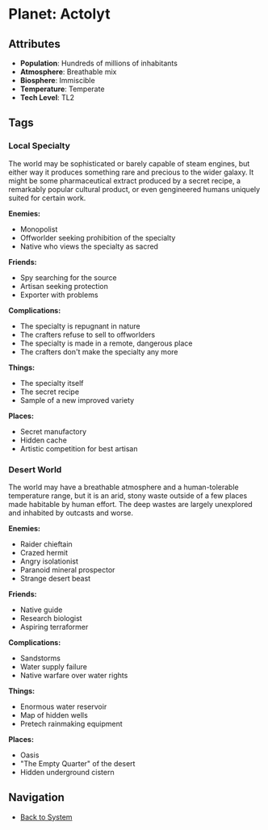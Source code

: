 # Planet: Actolyt

## Attributes
- **Population**: Hundreds of millions of inhabitants
- **Atmosphere**: Breathable mix
- **Biosphere**: Immiscible
- **Temperature**: Temperate
- **Tech Level**: TL2

## Tags

### Local Specialty

The world may be sophisticated or barely capable of steam engines, but either way it produces something rare and precious to the wider galaxy. It might be some pharmaceutical extract produced by a secret recipe, a remarkably popular cultural product, or even gengineered humans uniquely suited for certain work.

**Enemies:**
- Monopolist
- Offworlder seeking prohibition of the specialty
- Native who views the specialty as sacred

**Friends:**
- Spy searching for the source
- Artisan seeking protection
- Exporter with problems

**Complications:**
- The specialty is repugnant in nature
- The crafters refuse to sell to offworlders
- The specialty is made in a remote, dangerous place
- The crafters don't make the specialty any more

**Things:**
- The specialty itself
- The secret recipe
- Sample of a new improved variety

**Places:**
- Secret manufactory
- Hidden cache
- Artistic competition for best artisan

### Desert World

The world may have a breathable atmosphere and a human-tolerable temperature range, but it is an arid, stony waste outside of a few places made habitable by human effort. The deep wastes are largely unexplored and inhabited by outcasts and worse.

**Enemies:**
- Raider chieftain
- Crazed hermit
- Angry isolationist
- Paranoid mineral prospector
- Strange desert beast

**Friends:**
- Native guide
- Research biologist
- Aspiring terraformer

**Complications:**
- Sandstorms
- Water supply failure
- Native warfare over water rights

**Things:**
- Enormous water reservoir
- Map of hidden wells
- Pretech rainmaking equipment

**Places:**
- Oasis
- "The Empty Quarter" of the desert
- Hidden underground cistern

## Navigation
- [Back to System](../system.md)
